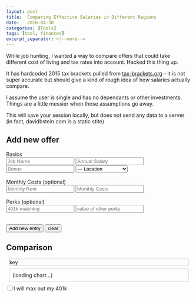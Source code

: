 ```yaml
---
layout: post
title:  Comparing Effective Salaries in Different Regions
date:   2016-04-30
categories: [Tools]
tags: [tool, finances]
excerpt_separator: <!--more-->
---
```


While job hunting, I wanted a way to compare offers that could take different cost of living and tax rates into account.
Hacked this thing up.
<!--more-->
It has hardcoded 2015 tax brackets pulled from <a href="http://www.tax-brackets.org">tax-brackets.org</a> - it is not super accurate but should give a kind of rough idea of how salaries actually compare.

I assume the user is single and has no dependants or other investments. Things are a little messier when those assumptions go away.

This will save your session locally, but does not send any data to a server (in fact, davidbstein.com is a static stite)
    
<script type="text/javascript" charset="utf-8" src="/static/external/jquery.js"></script>

<script>

  window.onload = (function(){
    $("#the-chart").html("");

    var FEDERAL_BRACKETS = [
      [0, .1],
      [9225, .15],
      [37450, .25],
      [90750, .28],
      [189300, .33],
      [411500, .35],
      [413200, .396]
    ];
    // see tax_chart.json
    var STATE_BRACKETS = {
    "Alabama":[[0,0.02],[500,0.04],[3000,0.06]],
    "Alaska":[[0,0]],
    "Arizona":[[0,0.0259],[10000,0.0288],[25000,0.0336],[50000,0.0424],[150000,0.0454]],
    "Arkansas":[[0,0.01],[3900,0.025],[7800,0.035],[11700,0.045],[19600,0.06],[32600,0.07]],
    "California":[[0,0.01],[7124,0.02],[16890,0.04],[26657,0.06],[37005,0.08],[46766,0.093],[1000000,0.103]],
    "Colorado":[[0,0.0463]],
    "Connecticut":[[0,0.03],[10000,0.05],[500000,0.065]],
    "Delaware":[[2000,0.022],[5000,0.039],[10000,0.048],[20000,0.052],[25000,0.0555],[60000,0.0695]],
    "District Of Columbia":[[0,0.04],[10000,0.06],[40000,0.06]],
    "Florida":[[0,0]],
    "Georgia":[[0,0.01],[750,0.02],[2250,0.03],[3750,0.04],[5250,0.05],[7000,0.06]],
    "Hawaii":[[0,0.014],[2400,0.032],[4800,0.055],[9600,0.064],[14400,0.068],[19200,0.072],[24000,0.076],[36000,0.079],[48000,0.0825],[150000,0.09],[175000,0.1],[300000,0.11]],
    "Idaho":[[0,0.016],[1323,0.036],[2642,0.042],[3963,0.051],[5284,0.062],[6604,0.071],[9907,0.074],[26418,0.078]],
    "Illinois":[[0,0.05]],
    "Indiana":[[0,0.034]],
    "Iowa":[[0,0.003],[1439,0.0058],[2878,0.0243],[5756,0.045],[12951,0.0612],[21585,0.0648],[28780,0.068],[43170,0.0792],[64755,0.0898]],
    "Kansas":[[0,0.035],[15000,0.0625],[30000,0.0645]],
    "Kentucky":[[0,0.02],[3000,0.03],[4000,0.04],[5000,0.05],[8000,0.058],[75000,0.06]],
    "Louisiana":[[0,0.02],[12500,0.04],[50000,0.06]],
    "Maine":[[0,0.02],[5000,0.045],[9950,0.07],[19950,0.085]],
    "Maryland":[[0,0.02],[1000,0.03],[2000,0.04],[3000,0.0475],[150000,0.05],[300000,0.0525],[500000,0.055]],
    "Massachusetts":[[0,0.053]],
    "Michigan":[[0,0.0435]],
    "Minnesota":[[0,0.0535],[23100,0.0705],[75891,0.0795]],
    "Mississippi":[[0,0.03],[5000,0.04],[10000,0.05]],
    "Missouri":[[0,0.015],[1000,0.02],[2000,0.025],[3000,0.03],[4000,0.035],[5000,0.04],[6000,0.045],[7000,0.05],[8000,0.055],[9000,0.06]],
    "Montana":[[0,0.01],[2600,0.02],[4600,0.03],[6900,0.04],[9400,0.05],[12100,0.06],[15600,0.069]],
    "Nebraska":[[0,0.0256],[2400,0.0357],[17500,0.0512],[27000,0.0684]],
    "Nevada":[[0,0]],
    "New Hampshire":[[0,0.05]],
    "New Jersey":[[0,0.014],[20000,0.0175],[35000,0.035],[0,0.0553],[75000,0.0637],[500000,0.0897]],
    "New Mexico":[[0,0.017],[5500,0.032],[11000,0.047],[16000,0.049]],
    "New York":[[0,0.04],[8000,0.045],[11000,0.0525],[13000,0.059],[20000,0.0685],[200000,0.0785],[500000,0.0897]],
    "North Carolina":[[0,0.06],[12750,0.07],[60000,0.0775]],
    "North Dakota":[[0,0.0184],[34000,0.0344],[82400,0.0381],[171850,0.0442],[373650,0.0486]],
    "Ohio":[[0,0.0059],[0,0.0117],[0,0.0235],[0,0.0294],[0,0.0352],[0,0.0411],[0,0.047],[0,0.0545],[0,0.0592]],
    "Oklahoma":[[0,0.004],[1000,0.01],[2500,0.02],[3750,0.03],[4900,0.04],[7200,0.05],[8700,0.055]],
    "Oregon":[[0,0.05],[3100,0.07],[7750,0.09],[125000,0.108],[250000,0.11]],
    "Pennsylvania":[[0,0.03]],
    "Rhode Island":[[0,0.0375],[55000,0.0475],[125000,0.0599]],
    "South Carolina":[[0,0],[2760,0.03],[5520,0.04],[8280,0.05],[11040,0.06],[13800,0.07]],
    "South Dakota":[[0,0]],
    "Tennessee":[[0,0.06]],
    "Texas":[[0,0]],
    "Utah":[[0,0.05]],
    "Vermont":[[0,0.0355],[34500,0.068],[83600,0.078],[174400,0.088],[379150,0.0895]],
    "Virginia":[[0,0.02],[3000,0.03],[5000,0.05],[17000,0.0575]],
    "Washington":[[0,0]],
    "West Virginia":[[10000,0.04],[0,0.03],[25000,0.045],[40000,0.06],[60000,0.065]],
    "Wisconsin":[[0,0.046],[10180,0.0615],[20360,0.065],[152740,0.0675],[224210,0.0775]],
    "Wyoming":[[0,0]],
    "none":[[0, 0]]
      };
    var CITY_BRACKETS = {
      "NYC": [
        [0, .02907],
        [21600, .03534],
        [45000, .03591],
        [90000, .03648],
        [500000, .03876]
      ]
    };
    var CITY_STATES = {
      NYC: "New York"
    }

    var STORE_KEY_ENTRIES = "salaray-entries"
    var STORE_KEY_CONFIG = "salaray-config"

    var SalaryChart = {}

    var entries, config;
    try {
      entries = JSON.parse(window.localStorage.getItem(STORE_KEY_ENTRIES)) || [];
    } catch(e) {
      entries = [];
    }

    try {
      config = JSON.parse(window.localStorage.getItem(STORE_KEY_CONFIG)) || {max_401k: false};
      $("input[name=max_401k]")[0].checked = config.max_401k;
    } catch(e) {
      config = {
        max_401k: $("input[name=max_401k]")[0].checked
      }
    }

    function save_state(){
      localStorage.setItem(STORE_KEY_ENTRIES, JSON.stringify(entries))
      localStorage.setItem(STORE_KEY_CONFIG, JSON.stringify(config))
    }

    function read_new_entry(args){
      var entry = {};
      var process_fns = [
        ["label", function(v){return v || "(no name set)";}],
        ["salary", function(v){return parseFloat(v) || 0;}],
        ["bonus", function(v){return parseFloat(v) || 0;}],
        ["rent", function(v){return parseFloat(v) || 0;}],
        ["costs", function(v){return parseFloat(v) || 0;}],
        ["savings", function(v){return parseFloat(v) || 0;}],
        ["match_401k", function(v){return parseFloat(v) || 0;}],
        ["perks", function(v){return parseFloat(v) || 0;}],
        ["location", function(v){return v || "none";}]
      ];
      $(".new-entry input").each(function(i, field){
        entry[field.name] = field.value;
      });
      $(".new-entry select").each(function(i, field){
        entry[field.name] = field.value;
      });
      process_fns.map(function(e){
        var k = e[0]; var fn = e[1];
        entry[k] = fn(entry[k]);
      })
      return entry
    }

    function compute_tax(entry, brackets){
      var income = entry.salary - (config.max_401k ? 18000 : 0);
      var tax = 0;
      brackets.map(function(b, idx){
        var next = brackets[idx+1];
        return [b[0], next ? next[0] : Math.max(income, b[0]), b[1]];
      }).forEach(function(bracket){
        var min = Math.min(bracket[0], income);
        var max = Math.min(bracket[1], income);
        tax += (max - min) * bracket[2];
      });
      return tax;
    }

    function compute_breakdown(entry){
      var state = entry.location;
      var amounts = {};
      amounts.city_tax = 0
      if (!STATE_BRACKETS[state]) {
        state = CITY_STATES[entry.location];
        amounts.city_tax = compute_tax(entry, CITY_BRACKETS[entry.location]);
      }
      amounts.state_tax = compute_tax(entry, STATE_BRACKETS[state]);
      amounts.federal_tax = compute_tax(entry, FEDERAL_BRACKETS);
      amounts.rent = entry.rent * 12;
      amounts.retirement = config.max_401k ? entry.match_401k + 18000 : 0;
      amounts.perks = entry.perks;
      amounts.costs = entry.costs * 12;
      amounts.bonus = entry.bonus;
      amounts.surplus = ( entry.salary
        - amounts.costs
        - amounts.city_tax
        - amounts.state_tax
        - amounts.federal_tax
        - amounts.rent
        - amounts.retirement
      );
      return amounts
    }

    function format_amount(amount, label){
      var labelstr = label ? label + " - " : "";
      var formatted = labelstr + "$" + amount.toLocaleString()
      return $("<span>").text(formatted);
    }

    var _leftfields = ['city_tax', 'state_tax', 'federal_tax', 'rent', 'costs'];
    var _rightfields = ['retirement', 'surplus', 'bonus', 'perks'];

    function draw_entry_bar(breakdown, scale){
      if (breakdown.surplus < 0 || scale <= 0){
        return {
          bar: $("<div>", {"class": "unlivable-bar"}).text("unlivable"),
          leftscale: 100,
          rightscale: 100
        }
      }


      var leftscale = _leftfields.reduce(function(prevVal, cur){
        return prevVal + (breakdown[cur] / scale)
      }, 0)
      var lefttotal = _leftfields.reduce(function(prevVal, cur){
        return prevVal + breakdown[cur]
      }, 0)
      var leftbar = $("<div class='leftbar'>")
        .attr("style", "width:" + (100 * leftscale) + "%")
        .append(format_amount(lefttotal).attr({"class": "biglabel"}));
      _leftfields.forEach(function(field){
        leftbar.append(
          $("<div>", {"class": field, "style":"width:" + (100 * breakdown[field] / (scale * leftscale) ) + "%"})
          .append(format_amount(breakdown[field], field))
        );
      })


      var rightscale = _rightfields.reduce(function(prevVal, cur){
        return prevVal + (breakdown[cur] / scale)
      }, 0)
      var righttotal = _rightfields.reduce(function(prevVal, cur){
        return prevVal + breakdown[cur]
      }, 0)
      var rightbar = $("<div class='rightbar'>")
        .attr("style", "width:" + (100 * rightscale) + "%")
        .append(format_amount(righttotal).attr({"class": "biglabel"}));
      _rightfields.forEach(function(field){
        rightbar.append(
          $("<div>", {"class": field, "style":"width:" + (100 * breakdown[field] / (scale * rightscale) ) + "%"})
          .append(format_amount(breakdown[field], field))
        );
      })
      return {
        bar: $("<div>", {"class": "bar"}).append(leftbar).append(rightbar),
        leftscale: leftscale,
        rightscale: rightscale
      }
    }

    function redraw(){
      var new_chart = $("<div id='the-chart' class='chart'>");
      var scale = 1.3 * entries.reduce(
        function(prev, cur){
          return Math.max(prev, cur.salary + cur.bonus)
        },
        0
      );
      var bars = entries.map(function(e){
        var to_ret = draw_entry_bar(compute_breakdown(e), scale);
        to_ret.entry = e;
        return to_ret;
      });
      var max_left_scale = bars.reduce(function(prevVal, cur){return Math.max(prevVal, cur.leftscale);}, 0.5);
      bars.forEach(function(b, idx){
        new_chart.append($("<div>").text(b.entry.label));
        new_chart.append($("<button onclick='SalaryChart.remove_entry("+idx+")'>").text("remove"));
        new_chart.append($("<div>"));
        buffersize = 100 * (max_left_scale - b.leftscale);
        new_chart.append(b.bar.prepend($("<div>", {class: "leftbuff", style: "width:" + buffersize + "%"})));
      })
      $("#the-chart").html(new_chart.html());
    }

    SalaryChart.clear_entry_input = function(){
      $(".new-entry input").each(function(i, field){
        $(field).val("");
      })
      $(".new-entry select").val("");
    }

    SalaryChart.update = function(){
      config.max_401k = $("input[name=max_401k]")[0].checked;
      save_state();
      redraw();
    }

    SalaryChart.add_entry = function(){
      var entry = read_new_entry();
      entries.push(entry);
      save_state();
      redraw();
    }

    SalaryChart.remove_entry = function(idx){
      entries = entries.slice(0,idx).concat(entries.slice(idx+1));
      save_state();
      redraw();
    }

    window.SalaryChart = SalaryChart;
    redraw();


    function draw_key(){
      var key = $("<div id='the-key'>");
      function drawfunc(fieldname){
        return $("<div>")
          .append($("<span>", {class: fieldname + " labeldiv"}))
          .append("<span>" + fieldname + "</div>")
      }
      var leftdiv = $("<div>")
      _leftfields.map(drawfunc).forEach(function(item){leftdiv.append(item)});
      key.append(leftdiv)
      var rightdiv = $("<div>")
      _rightfields.map(drawfunc).forEach(function(item){rightdiv.append(item)});
      key.append(rightdiv)
      $("#the-key").html(key.html());
    }
    draw_key();
  })
</script>
<style>
  div#the-key {
    border: 1px solid #ccc;
    margin: 8px;
  }
  .labeldiv {
    width: 16px;
    height: 16px;
    display: inline-block;
  }
  #the-key div {
    display: inline-block;
    margin: 2px 8px;
  }
  #the-key span {
    margin: 0px 4px;
  }
  div#the-chart {
    margin: 8px;
    border: 1px solid #ccc;
    padding: 8px;
  }
  span.biglabel {
    color: transparent;
    position: absolute;
    margin-top: -28px;
    cursor: default;
  }
  .bar:hover span.biglabel {
    color: black
  }
  .entry-header {
    margin-top: 16px;
  }
  .bar div div {
    cursor: default;
    display: inline-block;
    color: transparent;
    margin: 0;
    white-space: nowrap;
  }
  .bar div div:hover span {
    color: black;
    overflow: visible;
    display: inline-block;
    position: relative;
    top: 22px;
  }

  .bar .leftbar, .bar .rightbar {
    display: inline;
    margin-bottom: 25px;
    padding-top: 8px;
  }

  .leftbar {
    background: #fbb;
  }

  .rightbar {
    background: #bef;
  }

  .city_tax {
    background: red;
  }

  .leftbuff {
    height: 1px;
  }

  .state_tax {
    background: #FF8D00;
  }

  .federal_tax {
    background: #FFD400;
  }

  .rent {
    background: #FB06FB;
  }

  .costs {
    background: maroon;
  }

  .retirement {
    background: blue;
  }

  .surplus {
    background: #00D860;
  }

  .bonus {
    background: #15FFFF;
  }

  .perks {
    background: #3FBDEC;
  }

  .unlivable-bar {
    background: #ccc;
    text-align: center;
    width: 400px;
    margin: auto;
  }

  .bar {
    padding-top:25px;
    height: 50px;
    display: flex;
  }
</style>
<div id="content-wrapper">
  <div id="content-wrapper-bg"></div>
  <div id="content-wrapper-fg" class="text-document">
    <div>
      <div  >
        <div  >
          <h2  >
            <span  >Add new offer</span>
          </h2>
          <div class="new-entry">
            <div class="entry-header"> Basics </div>
            <input placeholder="Job Name" name="label"/>
            <input placeholder="Annual Salary" name="salary" type="number"/>
            <input placeholder="Bonus" name="bonus" type="number"/>
            <select placeholder="Location" name="location">
              <option value="">--- Location</option>
              <option value="NYC">New York City</option>
              <option value="Alabama"> Alabama </option>
              <option value="Alaska"> Alaska </option>
              <option value="Arizona"> Arizona </option>
              <option value="Arkansas"> Arkansas </option>
              <option value="California"> California </option>
              <option value="Colorado"> Colorado </option>
              <option value="Connecticut"> Connecticut </option>
              <option value="Delaware"> Delaware </option>
              <option value="District Of Columbia"> District Of Columbia </option>
              <option value="Florida"> Florida </option>
              <option value="Georgia"> Georgia </option>
              <option value="Hawaii"> Hawaii </option>
              <option value="Idaho"> Idaho </option>
              <option value="Illinois"> Illinois </option>
              <option value="Indiana"> Indiana </option>
              <option value="Iowa"> Iowa </option>
              <option value="Kansas"> Kansas </option>
              <option value="Kentucky"> Kentucky </option>
              <option value="Louisiana"> Louisiana </option>
              <option value="Maine"> Maine </option>
              <option value="Maryland"> Maryland </option>
              <option value="Massachusetts"> Massachusetts </option>
              <option value="Michigan"> Michigan </option>
              <option value="Minnesota"> Minnesota </option>
              <option value="Mississippi"> Mississippi </option>
              <option value="Missouri"> Missouri </option>
              <option value="Montana"> Montana </option>
              <option value="Nebraska"> Nebraska </option>
              <option value="Nevada"> Nevada </option>
              <option value="New Hampshire"> New Hampshire </option>
              <option value="New Jersey"> New Jersey </option>
              <option value="New Mexico"> New Mexico </option>
              <option value="New York"> New York </option>
              <option value="North Carolina"> North Carolina </option>
              <option value="North Dakota"> North Dakota </option>
              <option value="Ohio"> Ohio </option>
              <option value="Oklahoma"> Oklahoma </option>
              <option value="Oregon"> Oregon </option>
              <option value="Pennsylvania"> Pennsylvania </option>
              <option value="Rhode Island"> Rhode Island </option>
              <option value="South Carolina"> South Carolina </option>
              <option value="South Dakota"> South Dakota </option>
              <option value="Tennessee"> Tennessee </option>
              <option value="Texas"> Texas </option>
              <option value="Utah"> Utah </option>
              <option value="Vermont"> Vermont </option>
              <option value="Virginia"> Virginia </option>
              <option value="Washington"> Washington </option>
              <option value="West Virginia"> West Virginia </option>
              <option value="Wisconsin"> Wisconsin </option>
              <option value="Wyoming"> Wyoming </option>
            </select>
            <div class="entry-header"> Monthly Costs (optional) </div>
            <input placeholder="Monthly Rent" name="rent" type="number"/>
            <input placeholder="Monthly Costs" name="costs" type="number"/>
            <div class="entry-header"> Perks (optional) </div>
            <input placeholder="401k matching" name="match_401k" type="number"/>
            <input placeholder="value of other perks" name="perks" type="number"/>
            <div style="margin-top:32px">
              <button onclick="SalaryChart.add_entry()"> Add new entry </button>
              <button onclick="SalaryChart.clear_entry_input()"> clear </button>
            </div>
          </div>
          <h2  >
            <span  >Comparison</span>
          </h2>
          <div id='the-key'>key</div>
          <div class="chart" id="the-chart">
            (loading chart...)
          </div>
          <div><label><input name="max_401k" type="checkbox" onclick="SalaryChart.update()" />I will max out my 401k</label></div>
        </div>
      </div>
    </div>
  </div>
</div>